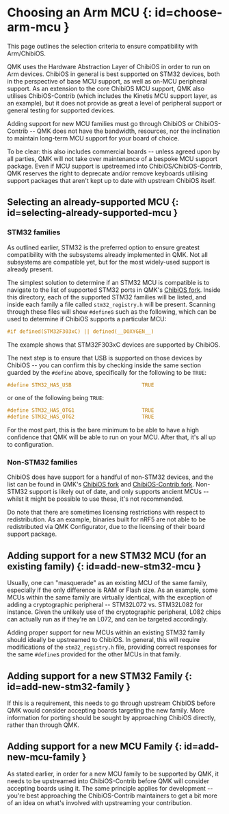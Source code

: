 # Choosing an Arm MCU {: id=choose-arm-mcu }

This page outlines the selection criteria to ensure compatibility with Arm/ChibiOS.

QMK uses the Hardware Abstraction Layer of ChibiOS in order to run on Arm devices. ChibiOS in general is best supported on STM32 devices, both in the perspective of base MCU support, as well as on-MCU peripheral support. As an extension to the core ChibiOS MCU support, QMK also utilises ChibiOS-Contrib (which includes the Kinetis MCU support layer, as an example), but it does not provide as great a level of peripheral support or general testing for supported devices.

Adding support for new MCU families must go through ChibiOS or ChibiOS-Contrib -- QMK does not have the bandwidth, resources, nor the inclination to maintain long-term MCU support for your board of choice.

To be clear: this also includes commercial boards -- unless agreed upon by all parties, QMK will not take over maintenance of a bespoke MCU support package. Even if MCU support is upstreamed into ChibiOS/ChibiOS-Contrib, QMK reserves the right to deprecate and/or remove keyboards utilising support packages that aren't kept up to date with upstream ChibiOS itself.

## Selecting an already-supported MCU {: id=selecting-already-supported-mcu }

### STM32 families

As outlined earlier, STM32 is the preferred option to ensure greatest compatibility with the subsystems already implemented in QMK. Not all subsystems are compatible yet, but for the most widely-used support is already present.

The simplest solution to determine if an STM32 MCU is compatible is to navigate to the list of supported STM32 ports in QMK's [ChibiOS fork](https://github.com/qmk/ChibiOS/tree/master/os/hal/ports/STM32). Inside this directory, each of the supported STM32 families will be listed, and inside each family a file called `stm32_registry.h` will be present. Scanning through these files will show `#define`s such as the following, which can be used to determine if ChibiOS supports a particular MCU:

```c
#if defined(STM32F303xC) || defined(__DOXYGEN__)
```

The example shows that STM32F303xC devices are supported by ChibiOS.

The next step is to ensure that USB is supported on those devices by ChibiOS -- you can confirm this by checking inside the same section guarded by the `#define` above, specifically for the following to be `TRUE`:

```c
#define STM32_HAS_USB                       TRUE
```

or one of the following being `TRUE`:

```c
#define STM32_HAS_OTG1                      TRUE
#define STM32_HAS_OTG2                      TRUE
```

For the most part, this is the bare minimum to be able to have a high confidence that QMK will be able to run on your MCU. After that, it's all up to configuration.

### Non-STM32 families

ChibiOS does have support for a handful of non-STM32 devices, and the list can be found in QMK's [ChibiOS fork](https://github.com/qmk/ChibiOS/tree/master/os/hal/ports) and [ChibiOS-Contrib fork](https://github.com/qmk/ChibiOS-Contrib/tree/master/os/hal/ports). Non-STM32 support is likely out of date, and only supports ancient MCUs -- whilst it might be possible to use these, it's not recommended.

Do note that there are sometimes licensing restrictions with respect to redistribution. As an example, binaries built for nRF5 are not able to be redistributed via QMK Configurator, due to the licensing of their board support package.

## Adding support for a new STM32 MCU (for an existing family) {: id=add-new-stm32-mcu }

Usually, one can "masquerade" as an existing MCU of the same family, especially if the only difference is RAM or Flash size. As an example, some MCUs within the same family are virtually identical, with the exception of adding a cryptographic peripheral -- STM32L072 vs. STM32L082 for instance. Given the unlikely use of the cryptographic peripheral, L082 chips can actually run as if they're an L072, and can be targeted accordingly.

Adding proper support for new MCUs within an existing STM32 family should ideally be upstreamed to ChibiOS. In general, this will require modifications of the `stm32_registry.h` file, providing correct responses for the same `#define`s provided for the other MCUs in that family.

## Adding support for a new STM32 Family {: id=add-new-stm32-family }

If this is a requirement, this needs to go through upstream ChibiOS before QMK would consider accepting boards targeting the new family. More information for porting should be sought by approaching ChibiOS directly, rather than through QMK.

## Adding support for a new MCU Family {: id=add-new-mcu-family }

As stated earlier, in order for a new MCU family to be supported by QMK, it needs to be upstreamed into ChibiOS-Contrib before QMK will consider accepting boards using it. The same principle applies for development -- you're best approaching the ChibiOS-Contrib maintainers to get a bit more of an idea on what's involved with upstreaming your contribution.
